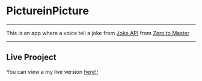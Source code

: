 # PictureinPicture


***
This is an app where a voice tell a joke from [Joke API](https://sv443.net/jokeapi/v2/)
from  [Zero to Master ](https://academy.zerotomastery.io/p/javascript-projects)
*** 
## Live Prooject

You can view a my live version [here!!](https://bruno0x.github.io/PictureinPicture/)
